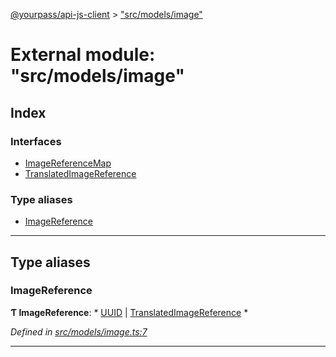 [@yourpass/api-js-client](../README.md) > ["src/models/image"](../modules/_src_models_image_.md)

# External module: "src/models/image"

## Index

### Interfaces

* [ImageReferenceMap](../interfaces/_src_models_image_.imagereferencemap.md)
* [TranslatedImageReference](../interfaces/_src_models_image_.translatedimagereference.md)

### Type aliases

* [ImageReference](_src_models_image_.md#imagereference)

---

## Type aliases

<a id="imagereference"></a>

###  ImageReference

**Ƭ ImageReference**: * [UUID](_src_models_common_uuid_.md#uuid) &#124; [TranslatedImageReference](../interfaces/_src_models_image_.translatedimagereference.md)
*

*Defined in [src/models/image.ts:7](https://github.com/yourpass/yourpass-api-js-client/blob/6ee4079/src/models/image.ts#L7)*

___


